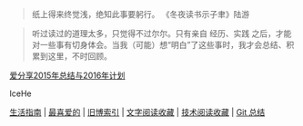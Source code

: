 >纸上得来终觉浅，绝知此事要躬行。
>《冬夜读书示子聿》陆游

>听过读过的道理太多，只觉得不过尔尔。只有亲自 经历、实践 之后，才能对一些事有切身体会。当我（可能）想“明白”了这些事时，我才会总结、积累到这里，不时回顾。

[爱分享2015年总结与2016年计划](http://www.iitshare.com/summary-of-the-2015-and-2016-plans.html)

IceHe

[生活指南](https://icehe.me/think/life_manual/)
|
[最喜爱的](https://icehe.me/favourites/)
|
[旧博索引](https://icehe.me/old_blog/)
|
[文字阅读收藏](https://icehe.me/read/)
|
[技术阅读收藏](https://icehe.me/tech/)
|
[Git 总结](https://icehe.me/cmd/git_note/)

